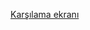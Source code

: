 [Karşılama ekranı](https://github.com/muhammedslmz/Js-Clock-and-Incoming/assets/108101846/a8cd28d8-e23d-4547-b78d-7d11b6625307)
